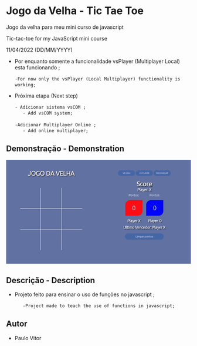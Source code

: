 # Jogo da Velha - Tic Tae Toe 

Jogo da velha para meu mini curso de javascript

Tic-tac-toe for my JavaScript mini course

11/04/2022 (DD/MM/YYYY)

- Por enquanto somente a funcionalidade vsPlayer (Multiplayer Local) esta funcionando ; 
      
      -For now only the vsPlayer (Local Multiplayer) functionality is working;


- Próxima etapa (Next step)
      
      - Adicionar sistema vsCOM ;
         - Add vsCOM system; 

      -Adicionar Multiplayer Online ;
         - Add online multiplayer;




## Demonstração - Demonstration


<p align='center'> 
<img width='600' src='https://github.com/PvitorDev/tictaeJogoDaVelha/blob/main/src/assets/2022-04-11%2009-41-28%20(1).gif'
</p>

## Descrição - Description 

- Projeto feito para ensinar o uso de funções no javascript ;
         
         -Project made to teach the use of functions in javascript; 

## Autor 

- Paulo Vitor 


